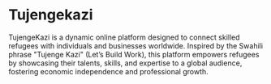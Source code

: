# Tujengekazi
TujengeKazi is a dynamic online platform designed to connect skilled refugees with individuals and businesses worldwide. Inspired by the Swahili phrase "Tujenge Kazi" (Let’s Build Work), this platform empowers refugees by showcasing their talents, skills, and expertise to a global audience, fostering economic independence and professional growth.
